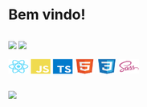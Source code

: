 <h1>Bem vindo!</h1>
<br>
<div style="display: inline_block">
<img height="180em" src="https://github-readme-stats.vercel.app/api?username=rapharosa&show_icons=true&theme=github_dark&include_all_commits=true&count_private=true"/>
<img height="180em" src="https://github-readme-stats.vercel.app/api/top-langs/?username=rapharosa&layout=compact&langs_count=7&theme=github_dark"/>
</div>


<div style="display: inline_block"><br>
  <img align="center" alt="Icone React" height="30" width="40" src="https://raw.githubusercontent.com/devicons/devicon/master/icons/react/react-original.svg">
  <img align="center" alt="Icone JavaScript" height="30" width="40" src="https://raw.githubusercontent.com/devicons/devicon/master/icons/javascript/javascript-plain.svg">
  <img align="center" alt="Icone TypeScript" height="30" width="40" src="https://raw.githubusercontent.com/devicons/devicon/master/icons/typescript/typescript-plain.svg">
  <img align="center" alt="Icone HTML" height="30" width="40" src="https://raw.githubusercontent.com/devicons/devicon/master/icons/html5/html5-original.svg">
  <img align="center" alt="Icone CSS" height="30" width="40" src="https://raw.githubusercontent.com/devicons/devicon/master/icons/css3/css3-original.svg">
  <img align="center" alt="Icone SASS" height="30" width="40" src="https://raw.githubusercontent.com/devicons/devicon/master/icons/sass/sass-original.svg">
</div>
<br><br>

<div> 
  <a href="https://www.linkedin.com/in/raphaelrodriguesrosa/" target="_blank"><img src="https://img.shields.io/badge/-LinkedIn-%230077B5?style=for-the-badge&logo=linkedin&logoColor=white" target="_blank"></a> 
 
</div>
